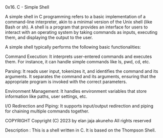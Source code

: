 0x16. C - Simple Shell


A simple shell in C programming refers to a basic implementation of a command-line interpreter, akin to a minimal version of the Unix shell (like Bash or sh). A shell is a program that provides an interface for users to interact with an operating system by taking commands as inputs, executing them, and displaying the output to the user.

A simple shell typically performs the following basic functionalities:

Command Execution: It interprets user-entered commands and executes them. For instance, it can handle simple commands like ls, pwd, cd, etc.

Parsing: It reads user input, tokenizes it, and identifies the command and its arguments. It separates the command and its arguments, ensuring that the appropriate program is invoked with the correct parameters.

Environment Management: It handles environment variables that store information like paths, user settings, etc.

I/O Redirection and Piping: It supports input/output redirection and piping for chaining multiple commands together.

COPYRIGHT
Copyright (C) 2023 by elan jaja akuneho
All rights reserved

Description :
This is a shell written in C. It is based on the Thompson Shell.
